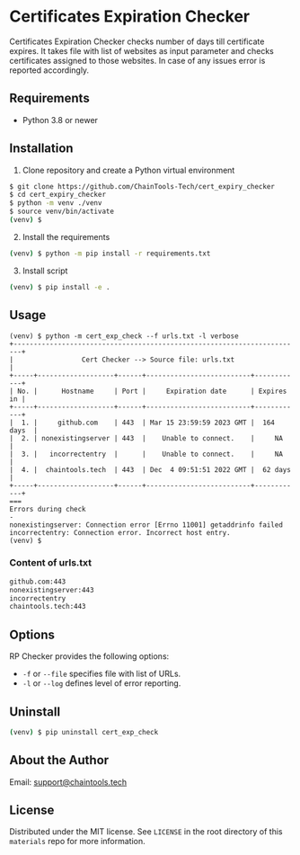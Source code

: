 # Certificates Expiration Checker

Certificates Expiration Checker checks number of days till certificate expires. 
It takes file with list of websites as input parameter and checks certificates assigned to those websites.
In case of any issues error is reported accordingly.

## Requirements
 - Python 3.8 or newer

## Installation

1. Clone repository and create a Python virtual environment
```bash
$ git clone https://github.com/ChainTools-Tech/cert_expiry_checker
$ cd cert_expiry_checker
$ python -m venv ./venv
$ source venv/bin/activate
(venv) $
```

2. Install the requirements
```bash
(venv) $ python -m pip install -r requirements.txt
```

3. Install script
```bash
(venv) $ pip install -e .
```

## Usage

```
(venv) $ python -m cert_exp_check --f urls.txt -l verbose
+------------------------------------------------------------------------+
|                 Cert Checker --> Source file: urls.txt                 |
+-----+-------------------+------+--------------------------+------------+
| No. |      Hostname     | Port |     Expiration date      | Expires in |
+-----+-------------------+------+--------------------------+------------+
|  1. |     github.com    | 443  | Mar 15 23:59:59 2023 GMT |  164 days  |
|  2. | nonexistingserver | 443  |    Unable to connect.    |     NA     |
|  3. |   incorrectentry  |      |    Unable to connect.    |     NA     |
|  4. |  chaintools.tech  | 443  | Dec  4 09:51:51 2022 GMT |  62 days   |
+-----+-------------------+------+--------------------------+------------+
===
Errors during check
-
nonexistingserver: Connection error [Errno 11001] getaddrinfo failed
incorrectentry: Connection error. Incorrect host entry.
(venv) $
```

### Content of urls.txt
```bash
github.com:443                                                                                                                                                                                                                                                                                                         
nonexistingserver:443
incorrectentry
chaintools.tech:443
```

## Options

RP Checker provides the following options:

- `-f` or `--file` specifies file with list of URLs.
- `-l` or `--log` defines level of error reporting.


## Uninstall
```bash
(venv) $ pip uninstall cert_exp_check
```

## About the Author

Email: support@chaintools.tech

## License

Distributed under the MIT license. See `LICENSE` in the root directory of this `materials` repo for more information.
